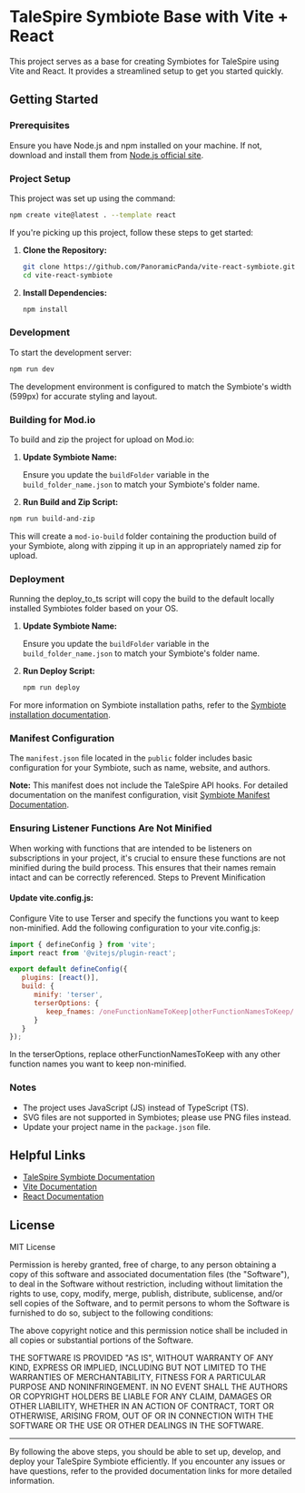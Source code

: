 
# TaleSpire Symbiote Base with Vite + React

This project serves as a base for creating Symbiotes for TaleSpire using Vite and React. It provides a streamlined setup to get you started quickly.

## Getting Started

### Prerequisites

Ensure you have Node.js and npm installed on your machine. If not, download and install them from [Node.js official site](https://nodejs.org/).

### Project Setup

This project was set up using the command:

```sh
npm create vite@latest . --template react
```

If you're picking up this project, follow these steps to get started:

1. **Clone the Repository:**

   ```sh
   git clone https://github.com/PanoramicPanda/vite-react-symbiote.git
   cd vite-react-symbiote
   ```

2. **Install Dependencies:**

   ```sh
   npm install
   ```

### Development

To start the development server:

```sh
npm run dev
```

The development environment is configured to match the Symbiote's width (599px) for accurate styling and layout.

### Building for Mod.io

To build and zip the project for upload on Mod.io:

1. **Update Symbiote Name:**

   Ensure you update the `buildFolder` variable in the `build_folder_name.json` to match your Symbiote's folder name.

2. **Run Build and Zip Script:**

```sh
npm run build-and-zip
```

This will create a `mod-io-build` folder containing the production build of your Symbiote, along with zipping it up in an appropriately named zip for upload.

### Deployment

Running the deploy_to_ts script will copy the build to the default locally installed Symbiotes folder based on your OS.

1. **Update Symbiote Name:**

   Ensure you update the `buildFolder` variable in the `build_folder_name.json` to match your Symbiote's folder name.

2. **Run Deploy Script:**

   ```sh
   npm run deploy
   ```

For more information on Symbiote installation paths, refer to the [Symbiote installation documentation](https://symbiote-docs.talespire.com/#installing).

### Manifest Configuration

The `manifest.json` file located in the `public` folder includes basic configuration for your Symbiote, such as name, website, and authors.

**Note:** This manifest does not include the TaleSpire API hooks. For detailed documentation on the manifest configuration, visit [Symbiote Manifest Documentation](https://symbiote-docs.talespire.com/manifest_doc_v1.html).

### Ensuring Listener Functions Are Not Minified

When working with functions that are intended to be listeners on subscriptions in your project, it's crucial to ensure these functions are not minified during the build process. This ensures that their names remain intact and can be correctly referenced.
Steps to Prevent Minification

#### Update vite.config.js:
   
   Configure Vite to use Terser and specify the functions you want to keep non-minified. Add the following configuration to your vite.config.js:

```javascript
import { defineConfig } from 'vite';
import react from '@vitejs/plugin-react';

export default defineConfig({
   plugins: [react()],
   build: {
      minify: 'terser',
      terserOptions: {
         keep_fnames: /oneFunctionNameToKeep|otherFunctionNamesToKeep/
      }
   }
});
```

In the terserOptions, replace otherFunctionNamesToKeep with any other function names you want to keep non-minified.

### Notes

- The project uses JavaScript (JS) instead of TypeScript (TS).
- SVG files are not supported in Symbiotes; please use PNG files instead.
- Update your project name in the `package.json` file.

## Helpful Links

- [TaleSpire Symbiote Documentation](https://symbiote-docs.talespire.com/)
- [Vite Documentation](https://vitejs.dev/)
- [React Documentation](https://reactjs.org/)

## License

MIT License

Permission is hereby granted, free of charge, to any person obtaining a copy
of this software and associated documentation files (the "Software"), to deal
in the Software without restriction, including without limitation the rights
to use, copy, modify, merge, publish, distribute, sublicense, and/or sell
copies of the Software, and to permit persons to whom the Software is
furnished to do so, subject to the following conditions:

The above copyright notice and this permission notice shall be included in all
copies or substantial portions of the Software.

THE SOFTWARE IS PROVIDED "AS IS", WITHOUT WARRANTY OF ANY KIND, EXPRESS OR
IMPLIED, INCLUDING BUT NOT LIMITED TO THE WARRANTIES OF MERCHANTABILITY,
FITNESS FOR A PARTICULAR PURPOSE AND NONINFRINGEMENT. IN NO EVENT SHALL THE
AUTHORS OR COPYRIGHT HOLDERS BE LIABLE FOR ANY CLAIM, DAMAGES OR OTHER
LIABILITY, WHETHER IN AN ACTION OF CONTRACT, TORT OR OTHERWISE, ARISING FROM,
OUT OF OR IN CONNECTION WITH THE SOFTWARE OR THE USE OR OTHER DEALINGS IN THE
SOFTWARE.


---

By following the above steps, you should be able to set up, develop, and deploy your TaleSpire Symbiote efficiently. If you encounter any issues or have questions, refer to the provided documentation links for more detailed information.
